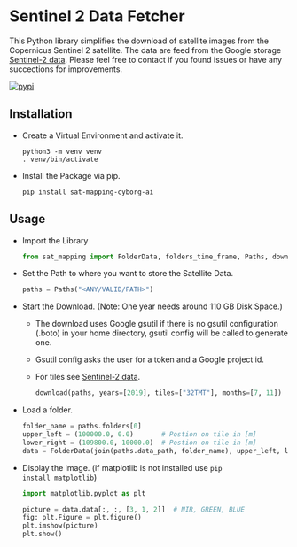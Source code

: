 # Sentinel 2 Data Fetcher
This Python library simplifies the download of satellite images from the Copernicus Sentinel 2 satellite.
The data are feed from the Google storage [Sentinel-2 data](https://cloud.google.com/storage/docs/public-datasets/sentinel-2).
Please feel free to contact if you found issues or have any succections for improvements.

<a href="https://pypi.python.org/pypi/sat-mapping-cyborg-ai" rel="nofollow">
<img alt="pypi" src="https://img.shields.io/badge/pypi-0.0.37-success">
</a>

## Installation

- Create a Virtual Environment and activate it.
    
    ```shell
    python3 -m venv venv
    . venv/bin/activate
    ```

- Install the Package via pip.

    ```shell
    pip install sat-mapping-cyborg-ai
    ```
  
## Usage

- Import the Library

    ```python
    from sat_mapping import FolderData, folders_time_frame, Paths, download
    ```
  
- Set the Path to where you want to store the Satellite Data.

    ```python
    paths = Paths("<ANY/VALID/PATH>")
  
    ```

- Start the Download. (Note: One year needs around 110 GB Disk Space.)
  - The download uses Google gsutil if there is no gsutil configuration (.boto) in your home directory, gsutil config will be called to generate one.  
  - Gsutil config asks the user for a token and a Google project id. 
  - For tiles see [Sentinel-2 data](https://cloud.google.com/storage/docs/public-datasets/sentinel-2).

    ```python 
    download(paths, years=[2019], tiles=["32TMT"], months=[7, 11])
    ```
  
- Load a folder.

    ```python
    folder_name = paths.folders[0]
    upper_left = (100000.0, 0.0)       # Postion on tile in [m]
    lower_right = (109800.0, 10000.0)  # Postion on tile in [m]
    data = FolderData(join(paths.data_path, folder_name), upper_left, lower_right)
    ```
  
- Display the image. (if matplotlib is not installed use <code>pip install matplotlib</code>)

    ```python
    import matplotlib.pyplot as plt
  
    picture = data.data[:, :, [3, 1, 2]]  # NIR, GREEN, BLUE
    fig: plt.Figure = plt.figure()
    plt.imshow(picture)
    plt.show()
    ```
